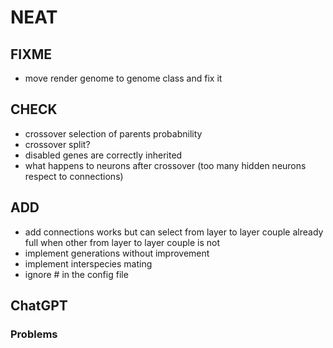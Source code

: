 # NEAT

## FIXME

- move render genome to genome class and fix it

## CHECK

- crossover selection of parents probabnility
- crossover split?
- disabled genes are correctly inherited
- what happens to neurons after crossover (too many hidden neurons respect to connections)

## ADD

- add connections works but can select from layer to layer couple already full when other from layer to layer couple is not
- implement generations without improvement
- implement interspecies mating
- ignore # in the config file

## ChatGPT

### Problems
